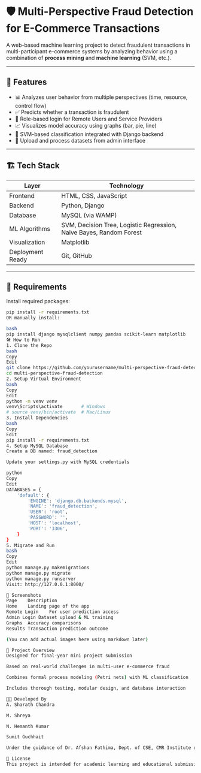 # 🛡️ Multi-Perspective Fraud Detection for E-Commerce Transactions

A web-based machine learning project to detect fraudulent transactions in multi-participant e-commerce systems by analyzing behavior using a combination of **process mining** and **machine learning** (SVM, etc.).

---

## 🚀 Features

- 📊 Analyzes user behavior from multiple perspectives (time, resource, control flow)
- ✅ Predicts whether a transaction is fraudulent
- 🔐 Role-based login for Remote Users and Service Providers
- 📈 Visualizes model accuracy using graphs (bar, pie, line)
- 🧠 SVM-based classification integrated with Django backend
- 📂 Upload and process datasets from admin interface

---

## 🏗️ Tech Stack

| Layer            | Technology           |
|------------------|----------------------|
| Frontend         | HTML, CSS, JavaScript |
| Backend          | Python, Django       |
| Database         | MySQL (via WAMP)     |
| ML Algorithms    | SVM, Decision Tree, Logistic Regression, Naive Bayes, Random Forest |
| Visualization    | Matplotlib           |
| Deployment Ready | Git, GitHub          |

---

## 🧰 Requirements

Install required packages:

```bash
pip install -r requirements.txt
OR manually install:

bash
pip install django mysqlclient numpy pandas scikit-learn matplotlib
🛠️ How to Run
1. Clone the Repo
bash
Copy
Edit
git clone https://github.com/yourusername/multi-perspective-fraud-detection.git
cd multi-perspective-fraud-detection
2. Setup Virtual Environment
bash
Copy
Edit
python -m venv venv
venv\Scripts\activate       # Windows
# source venv/bin/activate  # Mac/Linux
3. Install Dependencies
bash
Copy
Edit
pip install -r requirements.txt
4. Setup MySQL Database
Create a DB named: fraud_detection

Update your settings.py with MySQL credentials

python
Copy
Edit
DATABASES = {
    'default': {
        'ENGINE': 'django.db.backends.mysql',
        'NAME': 'fraud_detection',
        'USER': 'root',
        'PASSWORD': '',
        'HOST': 'localhost',
        'PORT': '3306',
    }
}
5. Migrate and Run
bash
Copy
Edit
python manage.py makemigrations
python manage.py migrate
python manage.py runserver
Visit: http://127.0.0.1:8000/

📸 Screenshots
Page	Description
Home	Landing page of the app
Remote Login	For user prediction access
Admin Login	Dataset upload & ML training
Graphs	Accuracy comparisons
Results	Transaction prediction outcome

(You can add actual images here using markdown later)

📄 Project Overview
Designed for final-year mini project submission

Based on real-world challenges in multi-user e-commerce fraud

Combines formal process modeling (Petri nets) with ML classification

Includes thorough testing, modular design, and database interaction

👨‍💻 Developed By
A. Sharath Chandra

M. Shreya

N. Hemanth Kumar

Sumit Guchhait

Under the guidance of Dr. Afshan Fathima, Dept. of CSE, CMR Institute of Technology

📜 License
This project is intended for academic learning and educational submission. Not intended for commercial use.
